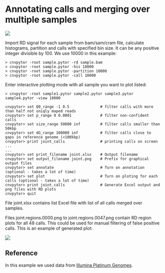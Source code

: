 # Annotating calls and merging over multiple samples

<img src="https://raw.githubusercontent.com/abyzovlab/CNVpytor/master/imgs/merging.png">

Import RD signal for each sample from bam/sam/cram file, calculate histograms, partition and calls with specified bin size. 
It can be any positive integer divisible by 100. We use 10000 in this example:

```
> cnvpytor -root sample.pytor -rd sample.bam
> cnvpytor -root sample.pytor -his 10000
> cnvpytor -root sample.pytor -partition 10000
> cnvpytor -root sample.pytor -call 10000
```

Enter interactive plotting mode with all sample you want to plot listed:
```
> cnvpytor -root sample1.pytor sample2.pytor sample3.pytor sample4.pytor -view 10000

cnvpytor> set Q0_range -1 0.5              # filter calls with more than half not uniqly maped reads
cnvpytor> set p_range 0 0.0001             # filter non-confident calls 
cnvpytor> set size_range 50000 inf         # filter calls smaller than 50kbp
cnvpytor> set dG_range 100000 inf          # filter calls close to gaps in reference genome (<100kbp)
cnvpytor> print joint_calls                # printing calls on screen
...
...
cnvpytor> set print_filename joint.xlsx    # Output filename
cnvpytor> set output_filename joint.png    # Prefix for graphical output files
cnvpytor> set annotate                     # Turn on annotation (optional - takes a lot of time)
cnvpytor> set plot                         # Turn on ploting for each calls (optional - takes a lot of time)
cnvpytor> print joint_calls                # Generate Excel output and png files with RD plots
cnvpytor> quit
```
File joint.xlsx contains list Excel file with list of all calls merged over samples.

Files joint.regions.0000.png to joint.regions.0047.png contain RD region plots for all 48 calls.
This could be used for manual filtering of false positive calls. This is an example of generated plot:

<img src="https://raw.githubusercontent.com/abyzovlab/CNVpytor/master/imgs/joint.regions.0017.png">


## Reference

In this example we used data from [Illumina Platinum Genomes](https://github.com/Illumina/PlatinumGenomes).


